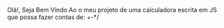 Olá!, Seja Bem Vindo Ao o meu projeto de uma calculadora escrita em JS que possa fazer contas de: +-*/ 

 

